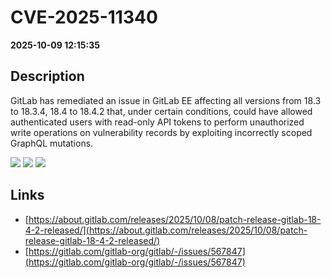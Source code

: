 # CVE-2025-11340

**2025-10-09 12:15:35**

## Description
GitLab has remediated an issue in GitLab EE affecting all versions from 18.3 to 18.3.4, 18.4 to 18.4.2 that, under certain conditions, could have allowed authenticated users with read-only API tokens to perform unauthorized write operations on vulnerability records by exploiting incorrectly scoped GraphQL mutations.

![](https://img.shields.io/static/v1?label=Score&message=7.7&color=red)
![](https://img.shields.io/static/v1?label=Severity&message=HIGH&color=red)
![](https://img.shields.io/static/v1?label=CWE&message=Auth&color=green)

## Links
- [https://about.gitlab.com/releases/2025/10/08/patch-release-gitlab-18-4-2-released/](https://about.gitlab.com/releases/2025/10/08/patch-release-gitlab-18-4-2-released/)
- [https://gitlab.com/gitlab-org/gitlab/-/issues/567847](https://gitlab.com/gitlab-org/gitlab/-/issues/567847)
